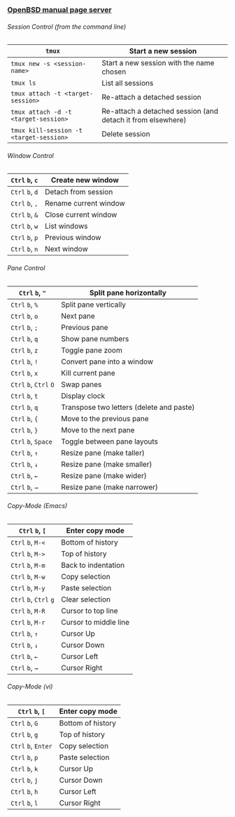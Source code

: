 
### [OpenBSD manual page server](https://man.openbsd.org/OpenBSD-current/man1/tmux.1)
###### Session Control (from the command line)

| `tmux`                                  | Start a new session                                         |
| --------------------------------------- | ----------------------------------------------------------- |
| `tmux new -s <session-name>`            | Start a new session with the name chosen                    |
| `tmux ls`                               | List all sessions                                           |
| `tmux attach -t <target-session>`       | Re-attach a detached session                                |
| `tmux attach -d -t <target-session>`    | Re-attach a detached session (and detach it from elsewhere) |
| `tmux kill-session -t <target-session>` | Delete session                                              |
###### Window Control

| `Ctrl` `b`, `c` | Create new window     |
| --------------- | --------------------- |
| `Ctrl` `b`, `d` | Detach from session   |
| `Ctrl` `b`, `,` | Rename current window |
| `Ctrl` `b`, `&` | Close current window  |
| `Ctrl` `b`, `w` | List windows          |
| `Ctrl` `b`, `p` | Previous window       |
| `Ctrl` `b`, `n` | Next window           |
###### Pane Control

| `Ctrl` `b`, `"`        | Split pane horizontally                  |
| ---------------------- | ---------------------------------------- |
| `Ctrl` `b`, `%`        | Split pane vertically                    |
| `Ctrl` `b`, `o`        | Next pane                                |
| `Ctrl` `b`, `;`        | Previous pane                            |
| `Ctrl` `b`, `q`        | Show pane numbers                        |
| `Ctrl` `b`, `z`        | Toggle pane zoom                         |
| `Ctrl` `b`, `!`        | Convert pane into a window               |
| `Ctrl` `b`, `x`        | Kill current pane                        |
| `Ctrl` `b`, `Ctrl` `O` | Swap panes                               |
| `Ctrl` `b`, `t`        | Display clock                            |
| `Ctrl` `b`, `q`        | Transpose two letters (delete and paste) |
| `Ctrl` `b`, `{`        | Move to the previous pane                |
| `Ctrl` `b`, `}`        | Move to the next pane                    |
| `Ctrl` `b`, `Space`    | Toggle between pane layouts              |
| `Ctrl` `b`, `↑`        | Resize pane (make taller)                |
| `Ctrl` `b`, `↓`        | Resize pane (make smaller)               |
| `Ctrl` `b`, `←`        | Resize pane (make wider)                 |
| `Ctrl` `b`, `→`        | Resize pane (make narrower)              |
###### Copy-Mode (Emacs)

| `Ctrl` `b`, `[`        | Enter copy mode       |
| ---------------------- | --------------------- |
| `Ctrl` `b`, `M-<`      | Bottom of history     |
| `Ctrl` `b`, `M->`      | Top of history        |
| `Ctrl` `b`, `M-m`      | Back to indentation   |
| `Ctrl` `b`, `M-w`      | Copy selection        |
| `Ctrl` `b`, `M-y`      | Paste selection       |
| `Ctrl` `b`, `Ctrl` `g` | Clear selection       |
| `Ctrl` `b`, `M-R`      | Cursor to top line    |
| `Ctrl` `b`, `M-r`      | Cursor to middle line |
| `Ctrl` `b`, `↑`        | Cursor Up             |
| `Ctrl` `b`, `↓`        | Cursor Down           |
| `Ctrl` `b`, `←`        | Cursor Left           |
| `Ctrl` `b`, `→`        | Cursor Right          |

###### Copy-Mode (vi)

| `Ctrl` `b`, `[`     | Enter copy mode   |
| ------------------- | ----------------- |
| `Ctrl` `b`, `G`     | Bottom of history |
| `Ctrl` `b`, `g`     | Top of history    |
| `Ctrl` `b`, `Enter` | Copy selection    |
| `Ctrl` `b`, `p`     | Paste selection   |
| `Ctrl` `b`, `k`     | Cursor Up         |
| `Ctrl` `b`, `j`     | Cursor Down       |
| `Ctrl` `b`, `h`     | Cursor Left       |
| `Ctrl` `b`, `l`     | Cursor Right      |
